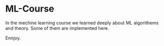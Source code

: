 # ML-Course


In the mechine learning course we learned deeply about ML algorithems and theory. 
Some of them are implemented here. 

Ennjoy. 


